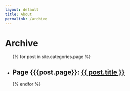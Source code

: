 ```yaml
---
layout: default
title: About
permalink: /archive
---
```

# Archive

<ul class="post-list archive-ul">
  {% for post in site.categories.page %}
    <li class="archive-li">
      <h2>
        Page {{{post.page}}: 
        <a class="post-link" href="{{ post.url | prepend: site.baseurl }}">{{ post.title }}</a>
      </h2>
    </li>
  {% endfor %}
</ul>
